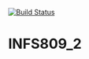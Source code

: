 [![Build Status](https://travis-ci.com/jdagnin/INFS809_2.svg?branch=master)](https://travis-ci.com/jdagnin/INFS809_2)

# INFS809_2

